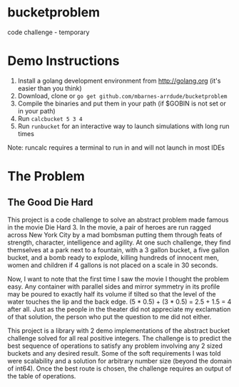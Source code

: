 # bucketproblem
code challenge - temporary

# Demo Instructions

1. Install a golang development environment from http://golang.org (it's easier than you think)
2. Download, clone or `go get github.com/mbarnes-arrdude/bucketproblem`
3. Compile the binaries and put them in your path (if $GOBIN is not set or in your path)
4. Run `calcbucket 5 3 4`
5. Run `runbucket` for an interactive way to launch simulations with long run times

Note: runcalc requires a terminal to run in and will not launch in most IDEs

# The Problem
## The Good Die Hard
This project is a code challenge to solve an abstract problem made famous in the movie Die Hard 3. In the movie, a pair of heroes are run ragged across New York City by a mad bombsman putting them through feats of strength, character, intelligence and agility. At one such challenge, they find themselves at a park next to a fountain, with a 3 gallon bucket, a five gallon bucket, and a bomb ready to explode, killing hundreds of innocent men, women and children if 4 gallons is not placed on a scale in 30 seconds.

Now, I want to note that the first time I saw the movie I thought the problem easy. Any container with parallel sides and mirror symmetry in its profile may be poured to exactly half its volume if tilted so that the level of the water touches the lip and the back edge. (5 * 0.5) + (3 * 0.5) = 2.5 + 1.5 = 4 after all. Just as the people in the theater did not appreciate my exclamation of that solution, the person who put the question to me did not either.

This project is a library with 2 demo implementations of the abstract bucket challenge solved for all real positive integers. The challenge is to predict the best sequence of operations to satisfy any problem involving any 2 sized buckets and any desired result. Some of the soft requirements I was told were scalability and a solution for arbitrary number size (beyond the domain of int64). Once the best route is chosen, the challenge requires an output of the table of operations.

